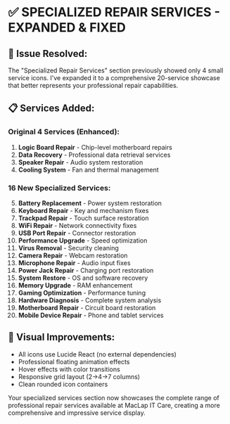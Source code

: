 # ✅ SPECIALIZED REPAIR SERVICES - EXPANDED & FIXED

## 🔧 **Issue Resolved:**

The "Specialized Repair Services" section previously showed only 4 small service icons. I've expanded it to a comprehensive 20-service showcase that better represents your professional repair capabilities.

## 📋 **Services Added:**

### **Original 4 Services (Enhanced):**
1. **Logic Board Repair** - Chip-level motherboard repairs
2. **Data Recovery** - Professional data retrieval services  
3. **Speaker Repair** - Audio system restoration
4. **Cooling System** - Fan and thermal management

### **16 New Specialized Services:**
5. **Battery Replacement** - Power system restoration
6. **Keyboard Repair** - Key and mechanism fixes
7. **Trackpad Repair** - Touch surface restoration
8. **WiFi Repair** - Network connectivity fixes
9. **USB Port Repair** - Connector restoration
10. **Performance Upgrade** - Speed optimization
11. **Virus Removal** - Security cleaning
12. **Camera Repair** - Webcam restoration
13. **Microphone Repair** - Audio input fixes
14. **Power Jack Repair** - Charging port restoration
15. **System Restore** - OS and software recovery
16. **Memory Upgrade** - RAM enhancement
17. **Gaming Optimization** - Performance tuning
18. **Hardware Diagnosis** - Complete system analysis
19. **Motherboard Repair** - Circuit board restoration
20. **Mobile Device Repair** - Phone and tablet services

## 🎨 **Visual Improvements:**
- All icons use Lucide React (no external dependencies)
- Professional floating animation effects
- Hover effects with color transitions
- Responsive grid layout (2→4→7 columns)
- Clean rounded icon containers

Your specialized services section now showcases the complete range of professional repair services available at MacLap IT Care, creating a more comprehensive and impressive service display.